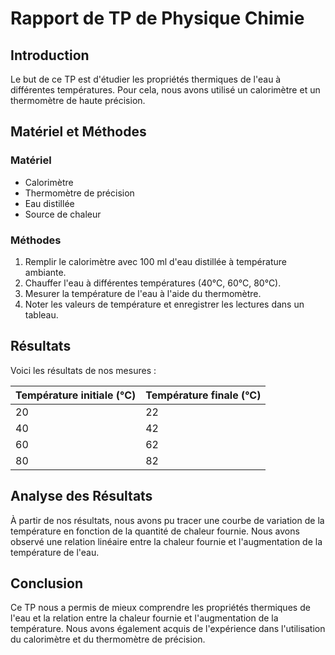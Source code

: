 # Rapport de TP de Physique Chimie

## Introduction

Le but de ce TP est d'étudier les propriétés thermiques de l'eau à différentes températures. Pour cela, nous avons utilisé un calorimètre et un thermomètre de haute précision.

## Matériel et Méthodes

### Matériel

- Calorimètre
- Thermomètre de précision
- Eau distillée
- Source de chaleur

### Méthodes

1. Remplir le calorimètre avec 100 ml d'eau distillée à température ambiante.
2. Chauffer l'eau à différentes températures (40°C, 60°C, 80°C).
3. Mesurer la température de l'eau à l'aide du thermomètre.
4. Noter les valeurs de température et enregistrer les lectures dans un tableau.

## Résultats

Voici les résultats de nos mesures :

| Température initiale (°C) | Température finale (°C) |
| ------------------------- | ----------------------- |
| 20                        | 22                      |
| 40                        | 42                      |
| 60                        | 62                      |
| 80                        | 82                      |

## Analyse des Résultats

À partir de nos résultats, nous avons pu tracer une courbe de variation de la température en fonction de la quantité de chaleur fournie. Nous avons observé une relation linéaire entre la chaleur fournie et l'augmentation de la température de l'eau.

## Conclusion

Ce TP nous a permis de mieux comprendre les propriétés thermiques de l'eau et la relation entre la chaleur fournie et l'augmentation de la température. Nous avons également acquis de l'expérience dans l'utilisation du calorimètre et du thermomètre de précision.
